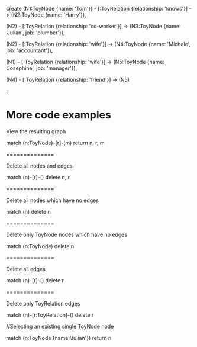 create (N1:ToyNode {name: 'Tom'}) - [:ToyRelation {relationship: 'knows'}] -> (N2:ToyNode {name: 'Harry'}),

(N2) - [:ToyRelation {relationship: 'co-worker'}] -> (N3:ToyNode {name: 'Julian', job: 'plumber'}),

(N2) - [:ToyRelation {relationship: 'wife'}] -> (N4:ToyNode {name: 'Michele', job: 'accountant'}),

(N1) - [:ToyRelation {relationship: 'wife'}] -> (N5:ToyNode {name: 'Josephine', job: 'manager'}),

(N4) - [:ToyRelation {relationship: 'friend'}] -> (N5)

;

More code examples
==============

View the resulting graph

match (n:ToyNode)-[r]-(m) return n, r, m

==============

Delete all nodes and edges

match (n)-[r]-() delete n, r

==============

Delete all nodes which have no edges

match (n) delete n

==============

Delete only ToyNode nodes which have no edges

match (n:ToyNode) delete n

==============

Delete all edges

match (n)-[r]-() delete r

==============

Delete only ToyRelation edges

match (n)-[r:ToyRelation]-() delete r

//Selecting an existing single ToyNode node

match (n:ToyNode {name:'Julian'}) return n
